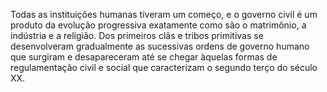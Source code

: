 ﻿Todas as instituições humanas tiveram um começo, e o governo civil é um produto da evolução progressiva exatamente como são o matrimônio, a indústria e a religião. Dos primeiros clãs e tribos primitivas se desenvolveram gradualmente as sucessivas ordens de governo humano que surgiram e desapareceram até se chegar àquelas formas de regulamentação civil e social que caracterizam o segundo terço do século XX.